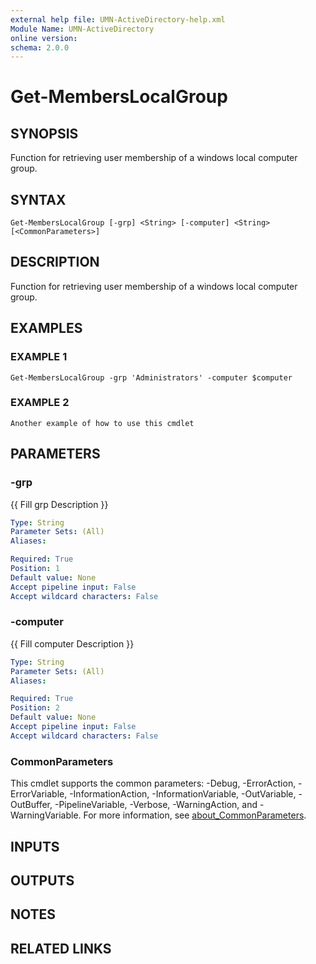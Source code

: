 ```yaml
---
external help file: UMN-ActiveDirectory-help.xml
Module Name: UMN-ActiveDirectory
online version:
schema: 2.0.0
---
```


# Get-MembersLocalGroup

## SYNOPSIS
Function for retrieving user membership of a windows local computer group.

## SYNTAX

```
Get-MembersLocalGroup [-grp] <String> [-computer] <String> [<CommonParameters>]
```

## DESCRIPTION
Function for retrieving user membership of a windows local computer group.

## EXAMPLES

### EXAMPLE 1
```
Get-MembersLocalGroup -grp 'Administrators' -computer $computer
```

### EXAMPLE 2
```
Another example of how to use this cmdlet
```

## PARAMETERS

### -grp
{{ Fill grp Description }}

```yaml
Type: String
Parameter Sets: (All)
Aliases:

Required: True
Position: 1
Default value: None
Accept pipeline input: False
Accept wildcard characters: False
```

### -computer
{{ Fill computer Description }}

```yaml
Type: String
Parameter Sets: (All)
Aliases:

Required: True
Position: 2
Default value: None
Accept pipeline input: False
Accept wildcard characters: False
```

### CommonParameters
This cmdlet supports the common parameters: -Debug, -ErrorAction, -ErrorVariable, -InformationAction, -InformationVariable, -OutVariable, -OutBuffer, -PipelineVariable, -Verbose, -WarningAction, and -WarningVariable. For more information, see [about_CommonParameters](http://go.microsoft.com/fwlink/?LinkID=113216).

## INPUTS

## OUTPUTS

## NOTES

## RELATED LINKS

